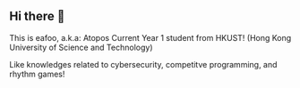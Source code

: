 ## Hi there 🙌

This is eafoo, a.k.a: Atopos
Current Year 1 student from HKUST! (Hong Kong University of Science and Technology)

Like knowledges related to cybersecurity, competitve programming, and rhythm games!
